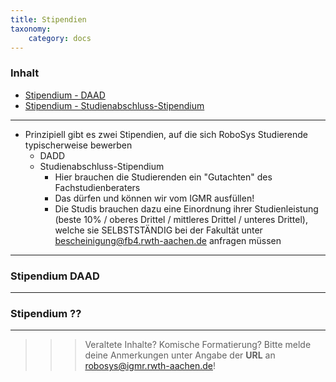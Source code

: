 ```yaml
---
title: Stipendien
taxonomy:
    category: docs
---
```



### Inhalt

- [Stipendium - DAAD](#stipendium-daad)
- [Stipendium - Studienabschluss-Stipendium](#stipendium-studienabschluss)

---

* Prinzipiell gibt es zwei Stipendien, auf die sich RoboSys Studierende typischerweise bewerben
    * DADD
    * Studienabschluss-Stipendium
        * Hier brauchen die Studierenden ein "Gutachten" des Fachstudienberaters
        * Das dürfen und können wir vom IGMR ausfüllen!
        * Die Studis brauchen dazu eine Einordnung ihrer Studienleistung (beste 10% / oberes Drittel / mittleres Drittel / unteres Drittel), welche sie SELBSTSTÄNDIG bei der Fakultät unter [bescheinigung@fb4.rwth-aachen.de](mailto:bescheinigung@fb4.rwth-aachen.de) anfragen müssen


---

### Stipendium DAAD <a id="stipendium-daad"></a>

---

### Stipendium ?? <a id="stipendium-x"></a>

---

>>> Veraltete Inhalte? Komische Formatierung? Bitte melde deine Anmerkungen unter Angabe der **URL** an [robosys@igmr.rwth-aachen.de](mailto:robosys@igmr.rwth-aachen.de)!